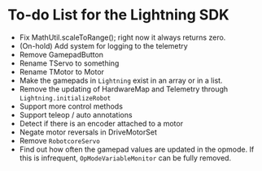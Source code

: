 # To-do List for the Lightning SDK

* Fix MathUtil.scaleToRange(); right now it always returns zero.
* (On-hold) Add system for logging to the telemetry
* Remove GamepadButton
* Rename TServo to something
* Rename TMotor to Motor
* Make the gamepads in `Lightning` exist in an array or in a list.
* Remove the updating of HardwareMap and Telemetry through `Lightning.initializeRobot`
* Support more control methods
* Support teleop / auto annotations
* Detect if there is an encoder attached to a motor
* Negate motor reversals in DriveMotorSet
* Remove `RobotcoreServo`
* Find out how often the gamepad values are updated in the opmode. If this is infrequent, `OpModeVariableMonitor` can be fully removed.
